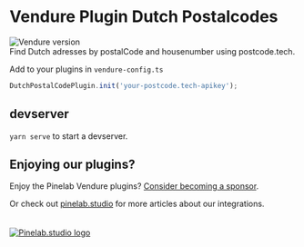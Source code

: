 # Vendure Plugin Dutch Postalcodes

![Vendure version](https://img.shields.io/npm/dependency-version/vendure-plugin-dutch-postalcode/dev/@vendure/core)  
Find Dutch adresses by postalCode and housenumber using postcode.tech.

Add to your plugins in `vendure-config.ts`

```js
DutchPostalCodePlugin.init('your-postcode.tech-apikey');
```

## devserver

`yarn serve` to start a devserver.

## Enjoying our plugins?

Enjoy the Pinelab Vendure plugins? [Consider becoming a sponsor](https://github.com/sponsors/Pinelab-studio).

Or check out [pinelab.studio](https://pinelab.studio) for more articles about our integrations.
<br/>
<br/>
<br/>
[![Pinelab.studio logo](https://pinelab.studio/assets/img/favicon.png)](https://pinelab.studio)
